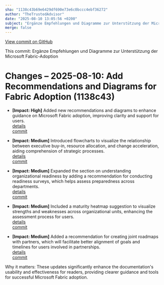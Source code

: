 ```yaml
---
sha: "1138c43b69e6429df690e73e6c0bccc4ebf36272"
author: "TheTrustedAdvisor"
date: "2025-08-10 13:05:56 +0200"
subject: "Ergänze Empfehlungen und Diagramme zur Unterstützung der Microsoft Fabric-Adoption"
merge: false
---
```


[View commit on GitHub](https://github.com/TheTrustedAdvisor/FabricAdoptionFramework/commit/1138c43b69e6429df690e73e6c0bccc4ebf36272)

This commit: Ergänze Empfehlungen und Diagramme zur Unterstützung der Microsoft Fabric-Adoption

# Changes – 2025-08-10: Add Recommendations and Diagrams for Fabric Adoption (1138c43)

- **[Impact: High]** Added new recommendations and diagrams to enhance guidance on Microsoft Fabric adoption, improving clarity and support for users.  
   [details](/docs/about/changes/2025-08-10-commit-1138c43)  
   [commit](https://github.com/TheTrustedAdvisor/FabricAdoptionFramework/commit/1138c43b69e6429df690e73e6c0bccc4ebf36272)  

- **[Impact: Medium]** Introduced flowcharts to visualize the relationship between executive buy-in, resource allocation, and change acceleration, aiding comprehension of strategic processes.  
   [details](/docs/about/changes/2025-08-10-commit-1138c43)  
   [commit](https://github.com/TheTrustedAdvisor/FabricAdoptionFramework/commit/1138c43b69e6429df690e73e6c0bccc4ebf36272)  

- **[Impact: Medium]** Expanded the section on understanding organizational readiness by adding a recommendation for conducting readiness surveys, which helps assess preparedness across departments.  
   [details](/docs/about/changes/2025-08-10-commit-1138c43)  
   [commit](https://github.com/TheTrustedAdvisor/FabricAdoptionFramework/commit/1138c43b69e6429df690e73e6c0bccc4ebf36272)  

- **[Impact: Medium]** Included a maturity heatmap suggestion to visualize strengths and weaknesses across organizational units, enhancing the assessment process for users.  
   [details](/docs/about/changes/2025-08-10-commit-1138c43)  
   [commit](https://github.com/TheTrustedAdvisor/FabricAdoptionFramework/commit/1138c43b69e6429df690e73e6c0bccc4ebf36272)  

- **[Impact: Medium]** Added a recommendation for creating joint roadmaps with partners, which will facilitate better alignment of goals and timelines for users involved in partnerships.  
   [details](/docs/about/changes/2025-08-10-commit-1138c43)  
   [commit](https://github.com/TheTrustedAdvisor/FabricAdoptionFramework/commit/1138c43b69e6429df690e73e6c0bccc4ebf36272)  

Why it matters: These updates significantly enhance the documentation's usability and effectiveness for readers, providing clearer guidance and tools for successful Microsoft Fabric adoption.
